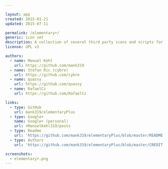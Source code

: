 ```yaml
---

layout: app
created: 2015-01-21
updated: 2015-07-11

permalink: /elementary+/
generic: icon set
description: A collection of several third party icons and scripts for panel indicators as an addition to the default icon theme.
license: GPL v3

authors:
  - name: Manuel Kehl
    url: https://github.com/mank319
  - name: Stefan Ric (cybre)
    url: https://github.com/cybre
  - name: quassy
    url: https://github.com/quassy
  - name: RafaelCz
    url: https://github.com/RafaelCz

links:
  - type: GitHub
    url: mank319/elementaryPlus
  - type: Google+
    name: Google+ (personal)
    url: +ManuelKehl319/posts
  - type: Readme
    url: 'https://github.com/mank319/elementaryPlus/blob/master/README.md'
  - type: Authors
    url: 'https://github.com/mank319/elementaryPlus/blob/master/CREDIT.csv'

screenshots:
  - elementary+.png
---
```

